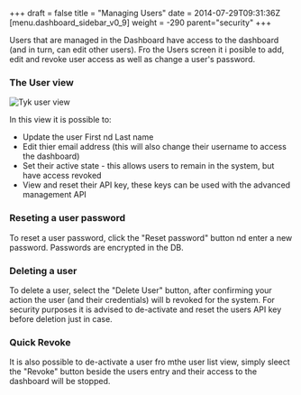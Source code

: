 +++
draft = false
title = "Managing Users"
date = 2014-07-29T09:31:36Z
[menu.dashboard_sidebar_v0_9]
    weight = -290
    parent="security"
+++

Users that are managed in the Dashboard have access to the dashboard (and in turn, can edit other users). Fro the Users screen it i posible to add, edit and revoke user access as well as change a user's password.

### The User view

![Tyk user view](/imgs/user-view.png)

In this view it is possible to:

- Update the user First nd Last name
- Edit thier email address (this will also change their username to access the dashboard)
- Set their active state - this allows users to remain in the system, but have access revoked
- View and reset their API key, these keys can be used with the advanced management API

### Reseting a user password

To reset a user password, click the "Reset password" button nd enter a new password. Passwords are encrypted in the DB.

### Deleting a user

To delete a user, select the "Delete User" button, after confirming your action the user (and their credentials) will b revoked for the system. For security purposes it is advised to de-activate and reset the users API key before deletion just in case.

### Quick Revoke

It is also possible to de-activate a user fro mthe user list view, simply sleect the "Revoke" button beside the users entry and their access to the dashboard will be stopped.



